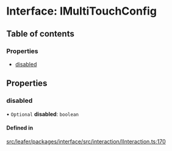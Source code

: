 # Interface: IMultiTouchConfig

## Table of contents

### Properties

- [disabled](IMultiTouchConfig.md#disabled)

## Properties

### disabled

• `Optional` **disabled**: `boolean`

#### Defined in

[src/leafer/packages/interface/src/interaction/IInteraction.ts:170](https://github.com/leaferjs/leafer/blob/d3ec2c9bd49557a0d74aae684f8e3d3d557af194/packages/interface/src/interaction/IInteraction.ts#L170)
